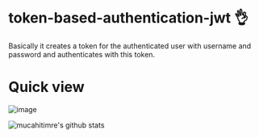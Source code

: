 # token-based-authentication-jwt :ok_hand:
Basically it creates a token for the authenticated user with username and password and authenticates with this token.

# Quick view
![image](https://user-images.githubusercontent.com/12904452/144754927-413b2abd-20e1-4d1c-924d-1b12bcf61c6f.png)

![mucahitimre's github stats](https://github-readme-stats.vercel.app/api?username=mucahitimre&show_icons=true&theme=radical)
